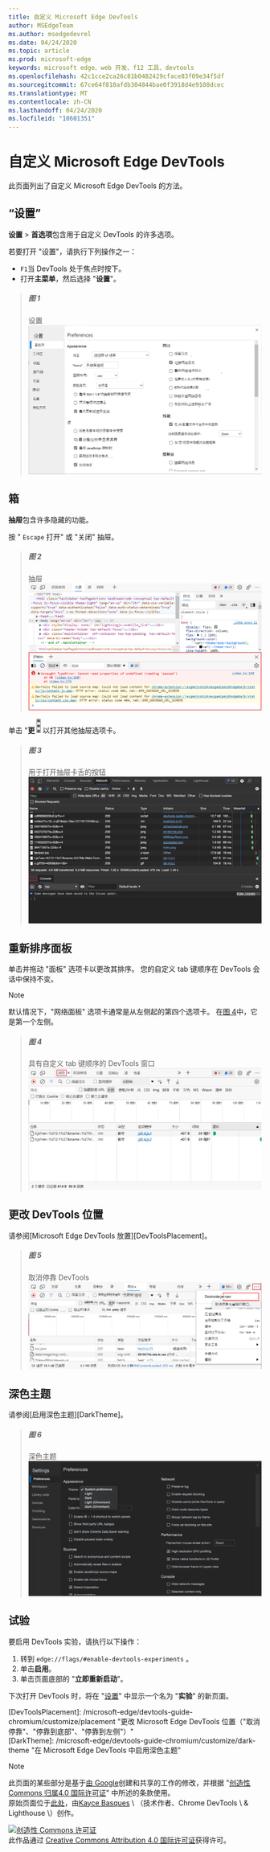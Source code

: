 ```yaml
---
title: 自定义 Microsoft Edge DevTools
author: MSEdgeTeam
ms.author: msedgedevrel
ms.date: 04/24/2020
ms.topic: article
ms.prod: microsoft-edge
keywords: microsoft edge、web 开发、f12 工具、devtools
ms.openlocfilehash: 42c1cce2ca26c81b0482429cface83f09e34f5df
ms.sourcegitcommit: 67ce64f810afdb304844bae0f3918d4e9108dcec
ms.translationtype: MT
ms.contentlocale: zh-CN
ms.lasthandoff: 04/24/2020
ms.locfileid: "10601351"
---
```

<!-- Copyright Kayce Basques 

   Licensed under the Apache License, Version 2.0 (the "License");
   you may not use this file except in compliance with the License.
   You may obtain a copy of the License at

       https://www.apache.org/licenses/LICENSE-2.0

   Unless required by applicable law or agreed to in writing, software
   distributed under the License is distributed on an "AS IS" BASIS,
   WITHOUT WARRANTIES OR CONDITIONS OF ANY KIND, either express or implied.
   See the License for the specific language governing permissions and
   limitations under the License.  -->





# 自定义 Microsoft Edge DevTools   

  

此页面列出了自定义 Microsoft Edge DevTools 的方法。  

## “设置”   

**设置**  > **首选项**包含用于自定义 DevTools 的许多选项。  

若要打开 "设置"，请执行下列操作之一：  

*   `F1`当 DevTools 处于焦点时按下。  
*   打开**主菜单**，然后选择 "**设置**"。  

> ##### 图 1  
> 设置  
> ![设置][ImageSettings]  

## 箱   

**抽屉**包含许多隐藏的功能。  

按 " `Escape` 打开" 或 "关闭" 抽屉。  

> ##### 图 2  
> 抽屉  
> ![抽屉][ImageDrawerExample]  

单击 "**更** ![ 多" ][ImageMoreIcon] 以打开其他抽屉选项卡。  

> ##### 图 3  
> 用于打开抽屉卡舌的按钮  
> ![用于打开抽屉卡舌的按钮][ImageMoreDrawerTabs]  

## 重新排序面板   

单击并拖动 "面板" 选项卡以更改其排序。  您的自定义 tab 键顺序在 DevTools 会话中保持不变。  

> [!NOTE]
> 默认情况下，"网络面板" 选项卡通常是从左侧起的第四个选项卡。  在[图 4](#figure-4)中，它是第一个左侧。  

> ##### 图 4  
> 具有自定义 tab 键顺序的 DevTools 窗口    
> ![具有自定义面板选项卡排序的 DevTools 窗口][ImageCustomTabOrdering]  

## 更改 DevTools 位置   

请参阅[Microsoft Edge DevTools 放置][DevToolsPlacement]。  

> ##### 图 5  
> 取消停靠 DevTools  
> ![取消停靠 DevTools][ImageUndock]  

## 深色主题   

请参阅[启用深色主题][DarkTheme]。  

> ##### 图 6  
> 深色主题  
> ![深色主题][ImageDarkTheme]  

## 试验   

要启用 DevTools 实验，请执行以下操作：  

1.  转到 `edge://flags/#enable-devtools-experiments` 。  
1.  单击**启用**。  
1.  单击页面底部的 "**立即重新启动**"。  

下次打开 DevTools 时，将在 "[设置](#settings)" 中显示一个名为 "**实验**" 的新页面。  

   

  

<!-- image links -->  

[ImageMoreIcon]: /microsoft-edge/devtools-guide-chromium/media/more-icon.msft.png  

[ImageSettings]: /microsoft-edge/devtools-guide-chromium/media/customize-settings-preferences.msft.png "图1：设置"  
[ImageDrawerExample]: /microsoft-edge/devtools-guide-chromium/media/customize-drawer-open.msft.png "图2：抽屉"  
[ImageMoreDrawerTabs]: /microsoft-edge/devtools-guide-chromium/media/customize-drawer-open-more-tools.msft.png "图3：用于打开抽屉卡舌的按钮"  
[ImageCustomTabOrdering]: /microsoft-edge/devtools-guide-chromium/media/customize-network-first-position.msft.png "图4：具有自定义面板选项卡排序的 DevTools 窗口"  
[ImageUndock]: /microsoft-edge/devtools-guide-chromium/media/customize-dev-tools-dock-side.msft.png "图5：未插接 DevTools"  
[ImageDarkTheme]: /microsoft-edge/devtools-guide-chromium/media/customize-settings-appearance-theme.msft.png "图6：深色主题"  

<!-- links -->  

[DevToolsPlacement]: /microsoft-edge/devtools-guide-chromium/customize/placement "更改 Microsoft Edge DevTools 位置（"取消停靠"、"停靠到底部"、"停靠到左侧"）"  
[DarkTheme]: /microsoft-edge/devtools-guide-chromium/customize/dark-theme "在 Microsoft Edge DevTools 中启用深色主题"  

> [!NOTE]
> 此页面的某些部分是基于[由 Google][GoogleSitePolicies]创建和共享的工作的修改，并根据 "[创造性 Commons 归属4.0 国际许可证][CCA4IL]" 中所述的条款使用。  
> 原始页面位于[此处](https://developers.google.com/web/tools/chrome-devtools/customize/index)，由[Kayce Basques][KayceBasques] \ （技术作者、Chrome DevTools \ & Lighthouse \）创作。  

[![创造性 Commons 许可证][CCby4Image]][CCA4IL]  
此作品通过 [Creative Commons Attribution 4.0 国际许可证][CCA4IL]获得许可。  

[CCA4IL]: https://creativecommons.org/licenses/by/4.0  
[CCby4Image]: https://i.creativecommons.org/l/by/4.0/88x31.png  
[GoogleSitePolicies]: https://developers.google.com/terms/site-policies  
[KayceBasques]: https://developers.google.com/web/resources/contributors/kaycebasques  
